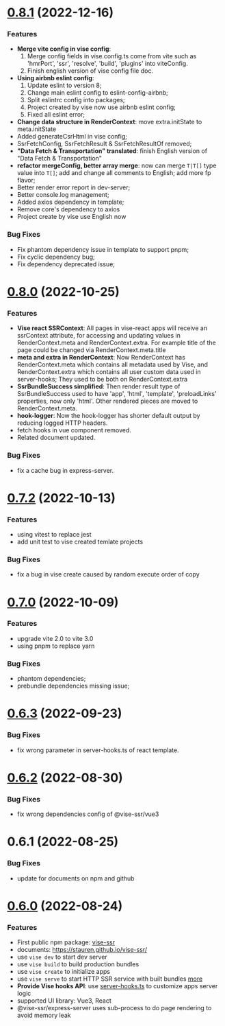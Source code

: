 # [0.8.1](https://github.com/stauren/vise-ssr/tree/v0.8.1) (2022-12-16)
### Features
- **Merge vite config in vise config**:
  1. Merge config fields in vise.config.ts come from vite such as 'hmrPort', 'ssr', 'resolve', 'build', 'plugins' into viteConfig.
  2. Finish english version of vise config file doc.
- **Using airbnb eslint config**:
  1. Update eslint to version 8;
  2. Change main eslint config to eslint-config-airbnb;
  3. Split eslintrc config into packages;
  4. Project created by vise now use airbnb eslint config;
  5. Fixed all eslint error;
- **Change data structure in RenderContext**: move extra.initState to meta.initState
- Added generateCsrHtml in vise config;
- SsrFetchConfig, SsrFetchResult & SsrFetchResultOf removed;
- **"Data Fetch & Transportation" translated**: finish English version of "Data Fetch & Transportation"
- **refactor mergeConfig, better array merge**: now can merge `T|T[]` type value into `T[]`; add and change all comments to English; add more fp flavor;
- Better render error report in dev-server;
- Better console.log management;
- Added axios dependency in template;
- Remove core's dependency to axios
- Project create by vise use English now
### Bug Fixes
- Fix phantom dependency issue in template to support pnpm;
- Fix cyclic dependency bug;
- Fix dependency deprecated issue;
# [0.8.0](https://github.com/stauren/vise-ssr/tree/v0.8.0) (2022-10-25)
### Features
- **Vise react SSRContext**: All pages in vise-react apps will receive an ssrContext attribute, for accessing and updating values in RenderContext.meta and RenderContext.extra. For example title of the page could be changed via RenderContext.meta.title
- **meta and extra in RenderContext**: Now RenderContext has RenderContext.meta which contains all metadata used by Vise, and RenderContext.extra which contains all user custom data used in server-hooks; They used to be both on RenderContext.extra
- **SsrBundleSuccess simplified**: Then render result type of SsrBundleSuccess used to have 'app', 'html', 'template', 'preloadLinks' properties, now only 'html'. Other rendered pieces are moved to RenderContext.meta.
- **hook-logger**: Now the hook-logger has shorter default output by reducing logged HTTP headers.
- fetch hooks in vue component removed.
- Related document updated.
### Bug Fixes
- fix a cache bug in express-server.
# [0.7.2](https://github.com/stauren/vise-ssr/tree/v0.7.2) (2022-10-13)
### Features
- using vitest to replace jest
- add unit test to vise created temlate projects
### Bug Fixes
- fix a bug in vise create caused by random execute order of copy
# [0.7.0](https://github.com/stauren/vise-ssr/tree/v0.7.0) (2022-10-09)
### Features
- upgrade vite 2.0 to vite 3.0
- using pnpm to replace yarn
### Bug Fixes
- phantom dependencies;
- prebundle dependencies missing issue;
# [0.6.3](https://github.com/stauren/vise-ssr/tree/v0.6.3) (2022-09-23)
### Bug Fixes
  - fix wrong parameter in server-hooks.ts of react template.
# [0.6.2](https://github.com/stauren/vise-ssr/tree/v0.6.2) (2022-08-30)
### Bug Fixes
  - fix wrong dependencies config of @vise-ssr/vue3
# 0.6.1 (2022-08-25)
### Bug Fixes
- update for documents on npm and github
# [0.6.0](https://github.com/stauren/vise-ssr/tree/v0.6.0) (2022-08-24)
### Features
- First public npm package: [vise-ssr](https://www.npmjs.com/package/vise-ssr)
- documents: https://stauren.github.io/vise-ssr/
- use `vise dev` to start dev server
- use `vise build` to build production bundles
- use `vise create` to initialize apps
- use `vise serve` to start HTTP SSR service with built bundles [more](https://stauren.github.io/vise-ssr/commandline-tool.html) 
- **Provide Vise hooks API**: use [server-hooks.ts](https://stauren.github.io/vise-ssr/tapable-hooks.html) to customize apps server logic
- supported UI library: Vue3, React
- @vise-ssr/express-server uses sub-process to do page rendering to avoid memory leak

